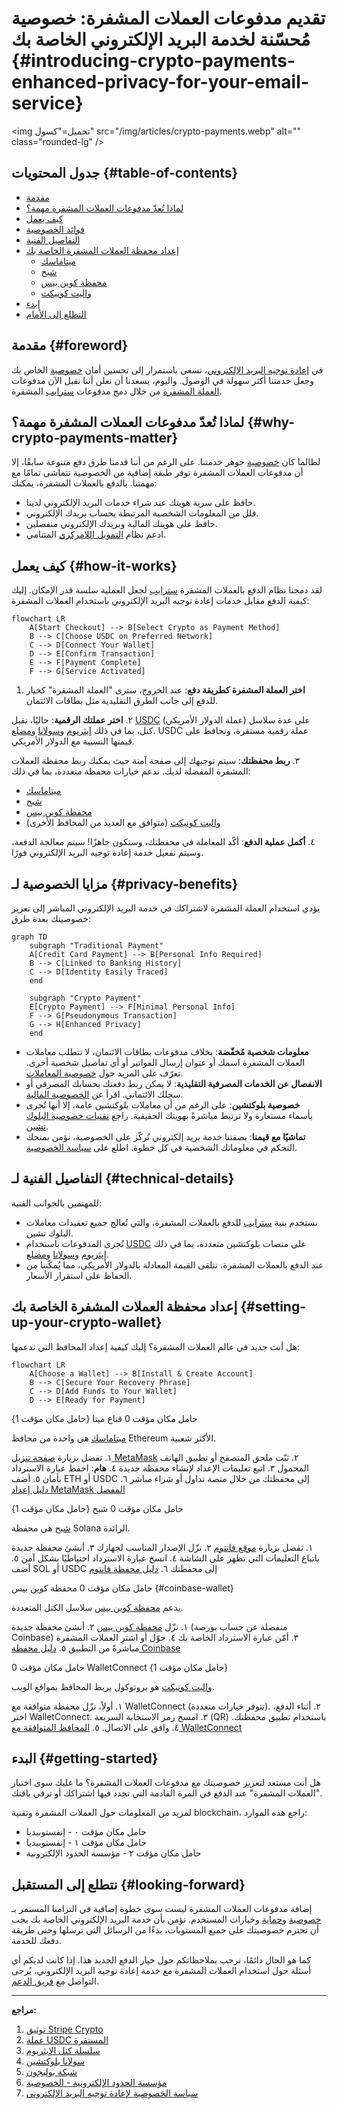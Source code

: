 # تقديم مدفوعات العملات المشفرة: خصوصية مُحسّنة لخدمة البريد الإلكتروني الخاصة بك {#introducing-crypto-payments-enhanced-privacy-for-your-email-service}

<img تحميل="كسول" src="/img/articles/crypto-payments.webp" alt="" class="rounded-lg" />

## جدول المحتويات {#table-of-contents}

* [مقدمة](#foreword)
* [لماذا تُعدّ مدفوعات العملات المشفرة مهمة؟](#why-crypto-payments-matter)
* [كيف يعمل](#how-it-works)
* [فوائد الخصوصية](#privacy-benefits)
* [التفاصيل الفنية](#technical-details)
* [إعداد محفظة العملات المشفرة الخاصة بك](#setting-up-your-crypto-wallet)
  * [ميتاماسك](#metamask)
  * [شبح](#phantom)
  * [محفظة كوين بيس](#coinbase-wallet)
  * [واليت كونيكت](#walletconnect)
* [ابدء](#getting-started)
* [التطلع إلى الأمام](#looking-forward)

## مقدمة {#foreword}

في [إعادة توجيه البريد الإلكتروني](https://forwardemail.net)، نسعى باستمرار إلى تحسين أمان [خصوصية](https://en.wikipedia.org/wiki/Privacy) الخاص بك وجعل خدمتنا أكثر سهولة في الوصول. واليوم، يسعدنا أن نعلن أننا نقبل الآن مدفوعات [العملة المشفرة](https://en.wikipedia.org/wiki/Cryptocurrency) من خلال دمج مدفوعات [سترايب](https://stripe.com) المشفرة.

## لماذا تُعدّ مدفوعات العملات المشفرة مهمة؟ {#why-crypto-payments-matter}

لطالما كان [خصوصية](https://en.wikipedia.org/wiki/Internet_privacy) جوهر خدمتنا. على الرغم من أننا قدمنا طرق دفع متنوعة سابقًا، إلا أن مدفوعات العملات المشفرة توفر طبقة إضافية من الخصوصية تتماشى تمامًا مع مهمتنا. بالدفع بالعملات المشفرة، يمكنك:

* حافظ على سرية هويتك عند شراء خدمات البريد الإلكتروني لدينا.
* قلل من المعلومات الشخصية المرتبطة بحساب بريدك الإلكتروني.
* حافظ على هويتك المالية وبريدك الإلكتروني منفصلين.
* ادعم نظام [التمويل اللامركزي](https://en.wikipedia.org/wiki/Decentralized_finance) المتنامي.

## كيف يعمل {#how-it-works}

لقد دمجنا نظام الدفع بالعملات المشفرة [سترايب](https://docs.stripe.com/crypto) لجعل العملية سلسة قدر الإمكان. إليك كيفية الدفع مقابل خدمات إعادة توجيه البريد الإلكتروني باستخدام العملات المشفرة:

```mermaid
flowchart LR
    A[Start Checkout] --> B[Select Crypto as Payment Method]
    B --> C[Choose USDC on Preferred Network]
    C --> D[Connect Your Wallet]
    D --> E[Confirm Transaction]
    E --> F[Payment Complete]
    F --> G[Service Activated]
```

1. **اختر العملة المشفرة كطريقة دفع**: عند الخروج، سترى "العملة المشفرة" كخيار للدفع إلى جانب الطرق التقليدية مثل بطاقات الائتمان.

٢. **اختر عملتك الرقمية**: حاليًا، نقبل [USDC](https://en.wikipedia.org/wiki/USD_Coin) (عملة الدولار الأمريكي) على عدة سلاسل كتل، بما في ذلك [إيثريوم](https://ethereum.org) و[سولانا](https://solana.com) و[مضلع](https://polygon.technology). USDC عملة رقمية مستقرة، وتحافظ على قيمتها النسبية مع الدولار الأمريكي.

٣. **ربط محفظتك**: سيتم توجيهك إلى صفحة آمنة حيث يمكنك ربط محفظة العملات المشفرة المفضلة لديك. ندعم خيارات محفظة متعددة، بما في ذلك:
* [ميتاماسك](https://metamask.io)
* [شبح](https://phantom.app)
* [محفظة كوين بيس](https://www.coinbase.com/wallet)
* [واليت كونيكت](https://walletconnect.com) (متوافق مع العديد من المحافظ الأخرى)

٤. **أكمل عملية الدفع**: أكّد المعاملة في محفظتك، وستكون جاهزًا! سيتم معالجة الدفعة، وسيتم تفعيل خدمة إعادة توجيه البريد الإلكتروني فورًا.

## مزايا الخصوصية لـ {#privacy-benefits}

يؤدي استخدام العملة المشفرة لاشتراكك في خدمة البريد الإلكتروني المباشر إلى تعزيز خصوصيتك بعدة طرق:

```mermaid
graph TD
    subgraph "Traditional Payment"
    A[Credit Card Payment] --> B[Personal Info Required]
    B --> C[Linked to Banking History]
    C --> D[Identity Easily Traced]
    end

    subgraph "Crypto Payment"
    E[Crypto Payment] --> F[Minimal Personal Info]
    F --> G[Pseudonymous Transaction]
    G --> H[Enhanced Privacy]
    end
```

* **معلومات شخصية مُخفّضة**: بخلاف مدفوعات بطاقات الائتمان، لا تتطلب معاملات العملات المشفرة اسمك أو عنوان إرسال الفواتير أو أي تفاصيل شخصية أخرى. تعرّف على المزيد حول [خصوصية المعاملات](https://en.wikipedia.org/wiki/Privacy_coin).
* **الانفصال عن الخدمات المصرفية التقليدية**: لا يمكن ربط دفعتك بحسابك المصرفي أو سجلك الائتماني. اقرأ عن [الخصوصية المالية](https://en.wikipedia.org/wiki/Financial_privacy).
* **خصوصية بلوكتشين**: على الرغم من أن معاملات بلوكتشين عامة، إلا أنها تُجرى بأسماء مستعارة ولا ترتبط مباشرةً بهويتك الحقيقية. راجع [تقنيات خصوصية البلوك تشين](https://en.wikipedia.org/wiki/Privacy_and_blockchain).
* **تماشيًا مع قيمنا**: بصفتنا خدمة بريد إلكتروني تُركّز على الخصوصية، نؤمن بمنحك التحكم في معلوماتك الشخصية في كل خطوة. اطلع على [سياسة الخصوصية](/privacy).

## التفاصيل الفنية لـ {#technical-details}

للمهتمين بالجوانب الفنية:

* نستخدم بنية [سترايب](https://docs.stripe.com/crypto/stablecoin-payments) للدفع بالعملات المشفرة، والتي تُعالج جميع تعقيدات معاملات البلوك تشين.
* تُجرى المدفوعات باستخدام [USDC](https://www.circle.com/en/usdc) على منصات بلوكتشين متعددة، بما في ذلك [إيثريوم](https://ethereum.org) و[سولانا](https://solana.com) و[مضلع](https://polygon.technology).
* عند الدفع بالعملات المشفرة، نتلقى القيمة المعادلة بالدولار الأمريكي، مما يُمكّننا من الحفاظ على استقرار الأسعار.

## إعداد محفظة العملات المشفرة الخاصة بك {#setting-up-your-crypto-wallet}

هل أنت جديد في عالم العملات المشفرة؟ إليك كيفية إعداد المحافظ التي ندعمها:

```mermaid
flowchart LR
    A[Choose a Wallet] --> B[Install & Create Account]
    B --> C[Secure Your Recovery Phrase]
    C --> D[Add Funds to Your Wallet]
    D --> E[Ready for Payment]
```

حامل مكان مؤقت 0 قناع ميتا {حامل مكان مؤقت 1}

[ميتاماسك](https://metamask.io) هي واحدة من محافظ Ethereum الأكثر شعبية.

١. تفضل بزيارة [صفحة تنزيل MetaMask](https://metamask.io/download/)
٢. ثبّت ملحق المتصفح أو تطبيق الهاتف المحمول
٣. اتبع تعليمات الإعداد لإنشاء محفظة جديدة
٤. **هام**: احفظ عبارة الاسترداد بأمان
٥. أضف ETH أو USDC إلى محفظتك من خلال منصة تداول أو شراء مباشر
٦. [دليل إعداد MetaMask المفصل](https://metamask.io/faqs/)

حامل مكان مؤقت 0 شبح {حامل مكان مؤقت 1}

[شبح](https://phantom.app) هي محفظة Solana الرائدة.

١. تفضل بزيارة [موقع فانتوم](https://phantom.app/)
٢. نزّل الإصدار المناسب لجهازك
٣. أنشئ محفظة جديدة باتباع التعليمات التي تظهر على الشاشة
٤. انسخ عبارة الاسترداد احتياطيًا بشكل آمن
٥. أضف SOL أو USDC إلى محفظتك
٦. [دليل محفظة فانتوم](https://help.phantom.app/hc/en-us/articles/4406388623251-How-to-create-a-new-wallet)

حامل مكان مؤقت 0 محفظة كوين بيس {#coinbase-wallet}

يدعم [محفظة كوين بيس](https://www.coinbase.com/wallet) سلاسل الكتل المتعددة.

١. نزّل [محفظة كوين بيس](https://www.coinbase.com/wallet/downloads)
٢. أنشئ محفظة جديدة (منفصلة عن حساب بورصة Coinbase)
٣. أمّن عبارة الاسترداد الخاصة بك
٤. حوّل أو اشترِ العملات المشفرة مباشرةً من التطبيق
٥. [دليل محفظة Coinbase](https://www.coinbase.com/learn/tips-and-tutorials/how-to-set-up-a-crypto-wallet)

حامل مكان مؤقت 0 WalletConnect {حامل مكان مؤقت 1}

[واليت كونيكت](https://walletconnect.com) هو بروتوكول يربط المحافظ بمواقع الويب.

١. أولاً، نزّل محفظة متوافقة مع WalletConnect (تتوفر خيارات متعددة).
٢. أثناء الدفع، اختر WalletConnect.
٣. امسح رمز الاستجابة السريعة (QR) باستخدام تطبيق محفظتك.
٤. وافق على الاتصال.
٥. [المحافظ المتوافقة مع WalletConnect](https://walletconnect.com/registry/wallets)

## البدء {#getting-started}

هل أنت مستعد لتعزيز خصوصيتك مع مدفوعات العملات المشفرة؟ ما عليك سوى اختيار "العملات المشفرة" عند الدفع في المرة القادمة التي تجدد فيها اشتراكك أو ترقي باقتك.

لمزيد من المعلومات حول العملات المشفرة وتقنية blockchain، راجع هذه الموارد:

* حامل مكان مؤقت ٠ - إنفستوبيديا
* حامل مكان مؤقت ١ - إنفستوبيديا
* حامل مكان مؤقت ٢ - مؤسسة الحدود الإلكترونية

## نتطلع إلى المستقبل {#looking-forward}

إضافة مدفوعات العملات المشفرة ليست سوى خطوة إضافية في التزامنا المستمر بـ [خصوصية](https://en.wikipedia.org/wiki/Privacy) و[حماية](https://en.wikipedia.org/wiki/Computer_security) وخيارات المستخدم. نؤمن بأن خدمة البريد الإلكتروني الخاصة بك يجب أن تحترم خصوصيتك على جميع المستويات، بدءًا من الرسائل التي ترسلها وحتى طريقة دفعك للخدمة.

كما هو الحال دائمًا، نرحب بملاحظاتكم حول خيار الدفع الجديد هذا. إذا كانت لديكم أي أسئلة حول استخدام العملات المشفرة مع خدمة إعادة توجيه البريد الإلكتروني، يُرجى التواصل مع [فريق الدعم](/help).

---

**مراجع:**

1. [توثيق Stripe Crypto](https://docs.stripe.com/crypto)
2. [عملة USDC المستقرة](https://www.circle.com/en/usdc)
3. [سلسلة كتل الإيثريوم](https://ethereum.org)
4. [سولانا بلوكتشين](https://solana.com)
5. [شبكة بوليجون](https://polygon.technology)
6. [مؤسسة الحدود الإلكترونية - الخصوصية](https://www.eff.org/issues/privacy)
7. [سياسة الخصوصية لإعادة توجيه البريد الإلكتروني](/privacy)